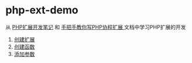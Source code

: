 # php-ext-demo

从 [PHP扩展开发笔记](https://github.com/php-extension-research/php-ext) 和 [手把手教你写PHP协程扩展 ](https://github.com/php-extension-research/study) 文档中学习PHP扩展的开发

1. [创建扩展](docs/create-ext.md)
2. [创建函数](docs/create-func.md)
3. [添加参数](docs/add-params.md)